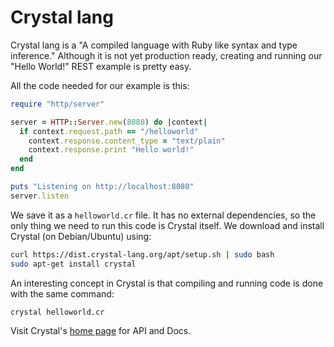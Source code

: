 # Crystal lang

Crystal lang is a "A compiled language with Ruby like syntax and type inference." Although it is not 
yet production ready, creating and running our "Hello World!" REST example is pretty easy.

All the code needed for our example is this:

```ruby
require "http/server"

server = HTTP::Server.new(8080) do |context|
  if context.request.path == "/helloworld"
    context.response.content_type = "text/plain"
    context.response.print "Hello world!"
  end
end

puts "Listening on http://localhost:8080"
server.listen
```

We save it as a `helloworld.cr` file. It has no external dependencies, so the only thing we 
need to run this code is Crystal itself. We download and install Crystal (on Debian/Ubuntu) using:

```bash
curl https://dist.crystal-lang.org/apt/setup.sh | sudo bash
sudo apt-get install crystal
```

An interesting concept in Crystal is that compiling and running code is done with the
same command:

```bash
crystal helloworld.cr
```

Visit Crystal's [home page](https://crystal-lang.org/) for API and Docs.